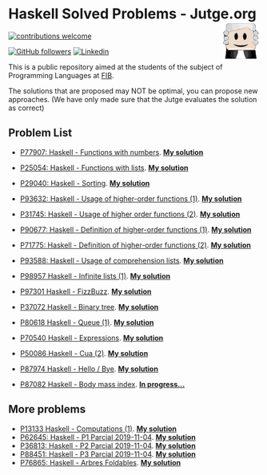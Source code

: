 # Haskell Solved Problems - Jutge.org <img src="img/jutge.png" width=77 height=75 align=right></a> 

<!-- badges: start -->
[![contributions welcome](https://img.shields.io/badge/contributions-welcome-brightgreen.svg?style=flat)](https://github.com/gonzalo-cordova-pou/Lab-Haskell-Solved-Problems/issues/new)

[![GitHub followers](https://img.shields.io/github/followers/gonzalo-cordova-pou?label=Follow&style=social)](https://github.com/gonzalo-cordova-pou)
[![Linkedin](https://img.shields.io/static/v1?label=LinkedIn&message=Contact&style=social&logo=Linkedin)](https://www.linkedin.com/in/gonzalo-cordova-pou/)

This is a public repository aimed at the students of the subject of Programming Languages at [FIB](https://www.fib.upc.edu/en).

The solutions that are proposed may NOT be optimal, you can propose new approaches. (We have only made sure that the Jutge evaluates the solution as correct)

## Problem List

- [P77907: Haskell - Functions with numbers](https://jutge.org/problems/P77907_en). **[My solution](P77907.hs)**

- [P25054: Haskell - Functions with lists](https://jutge.org/problems/P25054_en). **[My solution](P25054.hs)**

- [P29040: Haskell - Sorting](https://jutge.org/problems/P29040_en). **[My solution](P29040.hs)**

- [P93632: Haskell - Usage of higher-order functions (1)](https://jutge.org/problems/P93632_en). **[My solution](P93632.hs)**

- [P31745: Haskell - Usage of higher order functions (2)](https://jutge.org/problems/P31745_en). **[My solution](P31745.hs)**

- [P90677: Haskell - Definition of higher-order functions (1)](https://jutge.org/problems/P90677_en). **[My solution](P90677.hs)**

- [P71775: Haskell - Definition of higher-order functions (2)](https://jutge.org/problems/P71775_en). **[My solution](P71775.hs)**

- [P93588: Haskell - Usage of comprehension lists](https://jutge.org/problems/P93588_en). **[My solution](P93588.hs)**

- [P98957   Haskell - Infinite lists (1)](https://jutge.org/problems/P98957_en). **[My solution](P98957.hs)**

- [P97301   Haskell - FizzBuzz](https://jutge.org/problems/P97301_en). **[My solution](P97301.hs)**

- [P37072   Haskell - Binary tree](https://jutge.org/problems/P37072_en). **[My solution](P37072.hs)**

- [P80618   Haskell - Queue (1)](https://jutge.org/problems/P80618_en). **[My solution](P80618.hs)**

- [P70540   Haskell - Expressions](https://jutge.org/problems/P70540_en). **[My solution](P70540.hs)**

- [P50086   Haskell - Cua (2)](https://jutge.org/problems/P50086_ca). **[My solution](P50086.hs)**

- [P87974   Haskell - Hello / Bye](https://jutge.org/problems/P87974_en). **[My solution](P87974.hs)**

- [P87082   Haskell - Body mass index](https://jutge.org/problems/P87082_en). **[In progress...](P87082.hs)**

 ## More problems
 
 - [P13133  Haskell - Computations (1)](https://jutge.org/problems/P13133_en). **[My solution](P13133.hs)**
 - [P62645: Haskell - P1 Parcial 2019-11-04](https://jutge.org/problems/P62645_ca). **[My solution](P62645.hs)**
 - [P36813: Haskell - P2 Parcial 2019-11-04](https://jutge.org/problems/P36813_ca). **[My solution](P36813.hs)**
 - [P88451: Haskell - P3 Parcial 2019-11-04](https://jutge.org/problems/P88451_ca). **[My solution](P88451.hs)**
 - [P76865: Haskell - Arbres Foldables](https://jutge.org/problems/P76865_ca). **[My solution](P76865.hs)**
